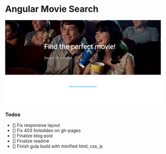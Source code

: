 # Angular Movie Search

![](/app/images/demo.png)

### Todos

- [] Fix responsive layout
- [] Fix 403 forbidden on gh-pages
- [] Finalize blog post
- [] Finalize readme
- [] Finish gulp build with minified html, css, js